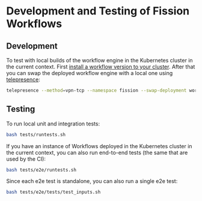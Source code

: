 # Development and Testing of Fission Workflows 

## Development

To test with local builds of the workflow engine in the Kubernetes cluster in the current context. First [install a 
workflow version to your cluster](../INSTALL.md). After that you can swap the deployed workflow engine with a local one 
using [telepresence](https://telepresence.io):

```bash
telepresence --method=vpn-tcp --namespace fission --swap-deployment workflows:workflows --expose 5555 --expose 8080
```

## Testing

To run local unit and integration tests:

```bash
bash tests/runtests.sh
```

If you have an instance of Workflows deployed in the Kubernetes cluster in the current context, you can also run 
end-to-end tests (the same that are used by the CI):

```bash
bash tests/e2e/runtests.sh
```

Since each e2e test is standalone, you can also run a single e2e test:

```bash
bash tests/e2e/tests/test_inputs.sh
```